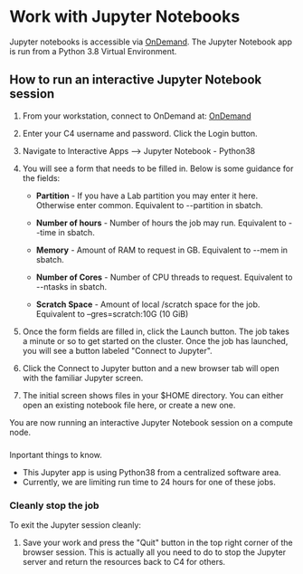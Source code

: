 # Work with Jupyter Notebooks

Jupyter notebooks is accessible via <a href="https://c4-ondemand1.ucsf.edu">OnDemand</a>. The Jupyter Notebook app is run from a Python 3.8 Virtual Environment.


## How to run an interactive Jupyter Notebook session

1. From your workstation, connect to OnDemand at: <a href="https://c4-ondemand1.ucsf.edu">OnDemand</a>

2. Enter your C4 username and password. Click the Login button.

3. Navigate to Interactive Apps --> Jupyter Notebook - Python38

4. You will see a form that needs to be filled in. Below is some guidance for the fields:

   - **Partition** - If you have a Lab partition you may enter it here. Otherwise enter common. Equivalent to --partition in sbatch.

   - **Number of hours** - Number of hours the job may run. Equivalent to --time in sbatch.

   - **Memory** - Amount of RAM to request in GB. Equivalent to --mem in sbatch.

   - **Number of Cores** - Number of CPU threads to request. Equivalent to --ntasks in sbatch.

   - **Scratch Space** - Amount of local /scratch space for the job. Equivalent to –gres=scratch:10G (10 GiB)

5. Once the form fields are filled in, click the Launch button. The job takes a minute or so to get started on the cluster. Once the job has launched, you will see a button labeled "Connect to Jupyter". 

6. Click the Connect to Jupyter button and a new browser tab will open with the familiar Jupyter screen.

7. The initial screen shows files in your $HOME directory. You can either open an existing notebook file here, or create a new one.

You are now running an interactive Jupyter Notebook session on a compute node. 

<div class="alert alert-warning" role="alert" style="margin-top: 3ex">
Inportant things to know.
</div><img>

- This Jupyter app is using Python38 from a centralized software area.
- Currently, we are limiting run time to 24 hours for one of these jobs.

### Cleanly stop the job

To exit the Jupyter session cleanly: 

1. Save your work and press the "Quit" button in the top right corner of the browser session. This is actually all you need to do to stop the Jupyter server and return the resources back to C4 for others. 
